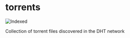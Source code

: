 torrents 
========
![Indexed](https://img.shields.io/badge/indexed-252176-blue)

Collection of torrent files discovered in the DHT network
